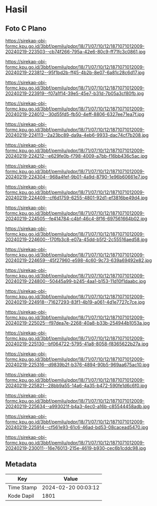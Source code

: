 # Hasil

## Foto C Plano

https://sirekap-obj-formc.kpu.go.id/3bbf/pemilu/pdpr/18/71/07/10/12/1871071012009-20240219-223503--cb74f266-795a-42e6-80c9-ff71fc3c0861.jpg

https://sirekap-obj-formc.kpu.go.id/3bbf/pemilu/pdpr/18/71/07/10/12/1871071012009-20240219-223812--95f1bd2b-ff45-4b2b-8e07-6a81c28c6d17.jpg

https://sirekap-obj-formc.kpu.go.id/3bbf/pemilu/pdpr/18/71/07/10/12/1871071012009-20240219-223919--f07a1f14-39e5-45e7-b31d-7b05a3cf80fb.jpg

https://sirekap-obj-formc.kpu.go.id/3bbf/pemilu/pdpr/18/71/07/10/12/1871071012009-20240219-224012--30d55fd5-fb50-4eff-8806-6327ee71ea7f.jpg

https://sirekap-obj-formc.kpu.go.id/3bbf/pemilu/pdpr/18/71/07/10/12/1871071012009-20240219-224113--2a23bc89-da9a-4eb6-9933-dac74cf7b208.jpg

https://sirekap-obj-formc.kpu.go.id/3bbf/pemilu/pdpr/18/71/07/10/12/1871071012009-20240219-224212--e629fe0b-f798-4009-a7bb-f16bb436c5ac.jpg

https://sirekap-obj-formc.kpu.go.id/3bbf/pemilu/pdpr/18/71/07/10/12/1871071012009-20240219-224304--968a4fef-9b01-4a9d-8790-1e96b60661e7.jpg

https://sirekap-obj-formc.kpu.go.id/3bbf/pemilu/pdpr/18/71/07/10/12/1871071012009-20240219-224409--cf6d1759-6255-4801-92d1-ef3816be49d4.jpg

https://sirekap-obj-formc.kpu.go.id/3bbf/pemilu/pdpr/18/71/07/10/12/1871071012009-20240219-224505--fe414784-c4bf-46c4-8f16-697561664b02.jpg

https://sirekap-obj-formc.kpu.go.id/3bbf/pemilu/pdpr/18/71/07/10/12/1871071012009-20240219-224600--170fb3c8-e07a-45dd-b5f2-2c55516aed58.jpg

https://sirekap-obj-formc.kpu.go.id/3bbf/pemilu/pdpr/18/71/07/10/12/1871071012009-20240219-224659--45f27960-e598-4c60-9c73-639a69492e82.jpg

https://sirekap-obj-formc.kpu.go.id/3bbf/pemilu/pdpr/18/71/07/10/12/1871071012009-20240219-224800--50445a99-b245-4aa1-b153-11d10f1daabc.jpg

https://sirekap-obj-formc.kpu.go.id/3bbf/pemilu/pdpr/18/71/07/10/12/1871071012009-20240219-224918--71627293-83f1-4b19-a061-4d1e7727c7ce.jpg

https://sirekap-obj-formc.kpu.go.id/3bbf/pemilu/pdpr/18/71/07/10/12/1871071012009-20240219-225025--f97dea7e-2268-40a8-b33b-254944b1053a.jpg

https://sirekap-obj-formc.kpu.go.id/3bbf/pemilu/pdpr/18/71/07/10/12/1871071012009-20240219-225130--bf064722-5795-41a8-8058-f8365622b27a.jpg

https://sirekap-obj-formc.kpu.go.id/3bbf/pemilu/pdpr/18/71/07/10/12/1871071012009-20240219-225316--d9839b2f-b376-4894-90b5-969aa675ac10.jpg

https://sirekap-obj-formc.kpu.go.id/3bbf/pemilu/pdpr/18/71/07/10/12/1871071012009-20240219-225821--28bb9a55-14a6-4a35-b472-590fe1d6c6f0.jpg

https://sirekap-obj-formc.kpu.go.id/3bbf/pemilu/pdpr/18/71/07/10/12/1871071012009-20240219-225634--a993021f-b4a3-4ec0-a16b-c85544458adb.jpg

https://sirekap-obj-formc.kpu.go.id/3bbf/pemilu/pdpr/18/71/07/10/12/1871071012009-20240219-225914--cf561e93-61c6-46ad-bd53-08cacead5470.jpg

https://sirekap-obj-formc.kpu.go.id/3bbf/pemilu/pdpr/18/71/07/10/12/1871071012009-20240219-230011--16e76013-215e-4619-b930-cec6b1cddc98.jpg


## Metadata

| Key        | Value               |
| ---------- | ------------------- |
| Time Stamp | 2024-02-20 00:03:12 |
| Kode Dapil | 1801                |



